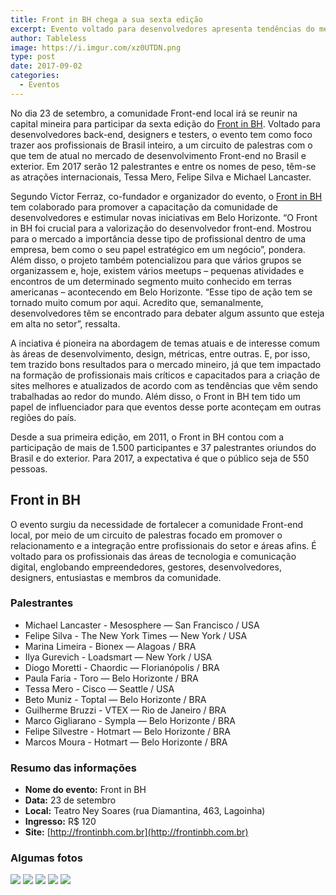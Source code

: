 ```yaml
---
title: Front in BH chega a sua sexta edição
excerpt: Evento voltado para desenvolvedores apresenta tendências do mercado e capacita profissionais mineiros 
author: Tableless
image: https://i.imgur.com/xz0UTDN.png
type: post
date: 2017-09-02
categories:
  - Eventos
---
```


No dia 23 de setembro, a comunidade Front-end local irá se reunir na capital mineira para participar da sexta edição do [Front in BH](https://bitly.com/FrontInBH). Voltado para desenvolvedores back-end, designers e testers, o evento tem como foco trazer aos profissionais de Brasil inteiro, a um circuito de palestras com o que tem de atual no mercado de desenvolvimento Front-end no Brasil e exterior. Em 2017 serão  12 palestrantes e entre os nomes de peso, têm-se as atrações internacionais, Tessa Mero, Felipe Silva e Michael Lancaster.
 
Segundo Victor Ferraz, co-fundador e organizador do evento, o [Front in BH](https://bitly.com/FrontInBH) tem colaborado para promover a capacitação da comunidade de desenvolvedores e estimular novas iniciativas em Belo Horizonte. “O Front in BH foi crucial para a valorização do desenvolvedor front-end. Mostrou para o mercado a importância desse tipo de profissional dentro de uma empresa, bem como o seu papel estratégico em um negócio”, pondera. Além disso, o projeto também potencializou para que vários grupos se organizassem e, hoje, existem vários meetups – pequenas atividades e encontros de um determinado segmento muito conhecido em terras americanas – acontecendo em Belo Horizonte. “Esse tipo de ação tem se tornado muito comum por aqui. Acredito que, semanalmente, desenvolvedores têm se encontrado para debater algum assunto que esteja em alta no setor”, ressalta. 
 
A inciativa é pioneira na abordagem de temas atuais e de interesse comum às áreas de desenvolvimento, design, métricas, entre outras. E, por isso, tem trazido bons resultados para o mercado mineiro, já que tem impactado na formação de profissionais mais críticos e capacitados para a criação de sites melhores e atualizados de acordo com as tendências que vêm sendo trabalhadas ao redor do mundo. Além disso, o Front in BH tem tido um papel de influenciador para que eventos desse porte aconteçam em outras regiões do país. 
 
Desde a sua primeira edição, em 2011, o Front in BH contou com a participação de mais de 1.500 participantes e 37 palestrantes oriundos do Brasil e do exterior. Para 2017, a expectativa é que o público seja de 550 pessoas. 
 
## Front in BH
 
O evento surgiu da necessidade de fortalecer a comunidade Front-end local, por meio de um circuito de palestras focado em promover o relacionamento e a integração entre profissionais do setor e áreas afins. É voltado para os profissionais das áreas de tecnologia e comunicação digital, englobando empreendedores, gestores, desenvolvedores, designers, entusiastas e membros da comunidade. 
 
### Palestrantes
- Michael Lancaster - Mesosphere — San Francisco / USA 
- Felipe Silva - The New York Times — New York / USA 
- Marina Limeira - Bionex — Alagoas / BRA 
- Ilya Gurevich - Loadsmart — New York / USA 
- Diogo Moretti - Chaordic — Florianópolis / BRA 
- Paula Faria - Toro — Belo Horizonte / BRA 
- Tessa Mero - Cisco — Seattle / USA 
- Beto Muniz - Toptal — Belo Horizonte / BRA 
- Guilherme Bruzzi - VTEX — Rio de Janeiro / BRA 
- Marco Gigliarano - Sympla — Belo Horizonte / BRA 
- Felipe Silvestre - Hotmart — Belo Horizonte / BRA 
- Marcos Moura - Hotmart — Belo Horizonte / BRA
 
### Resumo das informações
- **Nome do evento:** Front in BH
- **Data:** 23 de setembro
- **Local:** Teatro Ney Soares (rua Diamantina, 463, Lagoinha)
- **Ingresso:** R$ 120
- **Site:**  [http://frontinbh.com.br](http://frontinbh.com.br)


### Algumas fotos
![](https://i.imgur.com/c32ODDL.jpg)
![](https://i.imgur.com/hErfRH8.jpg)
![](https://i.imgur.com/2TbeDd7.jpg)
![](https://i.imgur.com/9CHp6uz.jpg)
![](https://i.imgur.com/6Sdgapg.jpg)
